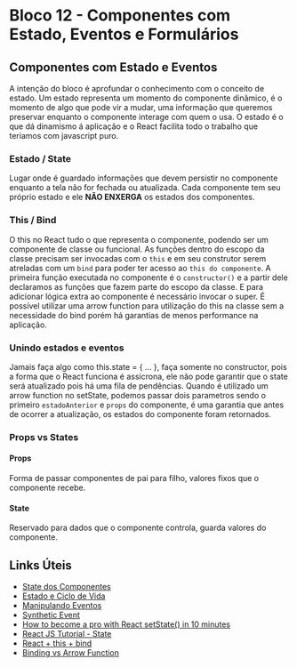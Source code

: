 # Bloco 12 - Componentes com Estado, Eventos e Formulários

## Componentes com Estado e Eventos

A intenção do bloco é aprofundar o conhecimento com o conceito de estado.
Um estado representa um momento do componente dinâmico, é o momento de algo que pode vir a mudar, uma informação que queremos preservar enquanto o componente interage com quem o usa.
O estado é o que dá dinamismo á aplicação e o React facilita todo o trabalho que teriamos com javascript puro.

### Estado / State
Lugar onde é guardado informações que devem persistir no componente enquanto a tela não for fechada ou atualizada. 
Cada componente tem seu próprio estado e ele <b>NÃO ENXERGA</b> os estados dos componentes.

### This / Bind

O this no React tudo o que representa o componente, podendo ser um componente de classe ou funcional.
As funções dentro do escopo da classe precisam ser invocadas com o `this` e em seu construtor serem atreladas com um `bind` para poder ter acesso ao `this do componente`.
A primeira função executada no componente é o `constructor()` e a partir dele declaramos as funções que fazem parte do escopo da classe. E para adicionar lógica extra ao componente é necessário invocar o super.
É possível utilizar uma arrow function para utilização do this na classe sem a necessidade do bind porém há garantias de menos performance na aplicação.

### Unindo estados e eventos

Jamais faça algo como this.state = { ... }, faça somente no constructor, pois a forma que o React funciona é assícrona, ele não pode garantir que o state será atualizado pois há uma fila de pendências.
Quando é utilizado um arrow function no setState, podemos passar dois parametros sendo o primeiro `estadoAnterior` e `props` do componente, é uma garantia que antes de ocorrer a atualização, os estados do componente foram retornados.

### Props vs States

#### Props
Forma de passar componentes de pai para filho, valores fixos que o componente recebe.

#### State
Reservado para dados que o componente controla, guarda valores do componente.

## Links Úteis
- [State dos Componentes](https://pt-br.reactjs.org/docs/faq-state.html)
- [Estado e Ciclo de Vida](https://pt-br.reactjs.org/docs/state-and-lifecycle.html)
- [Manipulando Eventos](https://pt-br.reactjs.org/docs/handling-events.html)
- [Synthetic Event](https://pt-br.reactjs.org/docs/events.html)
- [How to become a pro with React setState() in 10 minutes](https://www.freecodecamp.org/news/get-pro-with-react-setstate-in-10-minutes-d38251d1c781/)
- [React JS Tutorial - State](https://www.youtube.com/watch?v=4ORZ1GmjaMc)
- [React + this + bind](https://medium.com/tableless/https-medium-com-tableless-react-this-bind-so-sei-que-e-assim-73e75f2adbd3)
- [Binding vs Arrow Function](https://stackoverflow.com/a/56311840)